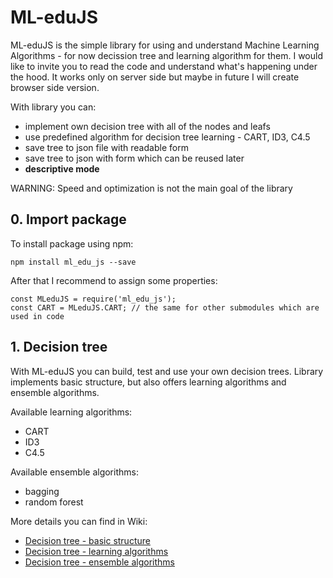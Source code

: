 # ML-eduJS
ML-eduJS is the simple library for using and understand Machine Learning Algorithms - for now decission tree and learning algorithm for them. I would like to invite you to read the code and understand what's happening under the hood. It works only on server side but maybe in future I will create browser side version.

With library you can:
- implement own decision tree with all of the nodes and leafs
- use predefined algorithm for decision tree learning - CART, ID3, C4.5
- save tree to json file with readable form
- save tree to json with form which can be reused later
- **descriptive mode**

WARNING: Speed and optimization is not the main goal of the library

## 0. Import package

To install package using npm:

```
npm install ml_edu_js --save
```

After that I recommend to assign some properties:

```
const MLeduJS = require('ml_edu_js');
const CART = MLeduJS.CART; // the same for other submodules which are used in code
```

## 1. Decision tree
With ML-eduJS you can build, test and use your own decision trees. Library implements basic structure, but also offers learning algorithms and ensemble algorithms.

Available learning algorithms:
- CART
- ID3
- C4.5

Available ensemble algorithms:
- bagging
- random forest

More details you can find in Wiki:
- [Decision tree - basic structure](https://github.com/kamilogerto2/ML-eduJS/wiki/Decision-Tree---basic-structure)
- [Decision tree - learning algorithms](https://github.com/kamilogerto2/ML-eduJS/wiki/Decision-Tree---learning-algorithms)
- [Decision tree - ensemble algorithms](https://github.com/kamilogerto2/ML-eduJS/wiki/Decision-Tree---ensemble-algorithms)

